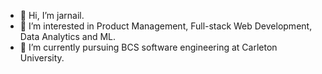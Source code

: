 - 👋 Hi, I’m jarnail.
- 👀 I’m interested in Product Management, Full-stack Web Development, Data Analytics and ML.
- 🌱 I’m currently pursuing BCS software engineering at Carleton University.

<!---
jarnailchahal/jarnailchahal is a ✨ special ✨ repository because its `README.md` (this file) appears on your GitHub profile.
You can click the Preview link to take a look at your changes.
--->
